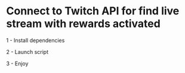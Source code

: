 # Connect to Twitch API for find live stream with rewards activated

1 - Install dependencies

2 - Launch script

3 - Enjoy
